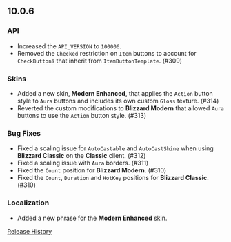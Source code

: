 ## 10.0.6

### API

- Increased the `API_VERSION` to `100006`.
- Removed the `Checked` restriction on `Item` buttons to account for `CheckButton`s that inherit from `ItemButtonTemplate`. (#309)

### Skins

- Added a new skin, **Modern Enhanced**, that applies the `Action` button style to `Aura` buttons and includes its own custom `Gloss` texture. (#314)
- Reverted the custom modifications to **Blizzard Modern** that allowed `Aura` buttons to use the `Action` button style. (#313)

### Bug Fixes

- Fixed a scaling issue for `AutoCastable` and `AutoCastShine` when using **Blizzard Classic** on the **Classic** client. (#312)
- Fixed a scaling issue with `Aura` borders. (#311)
- Fixed the `Count` position for **Blizzard Modern**. (#310)
- Fixed the `Count`, `Duration` and `HotKey` positions for **Blizzard Classic**. (#310)

### Localization

- Added a new phrase for the **Modern Enhanced** skin.

[Release History](https://github.com/SFX-WoW/Masque/wiki/History)
